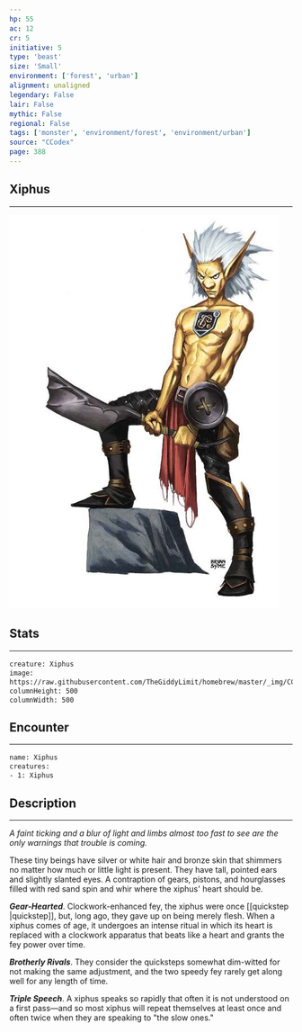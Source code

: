 ```yaml
---
hp: 55
ac: 12
cr: 5
initiative: 5
type: 'beast'    
size: 'Small'
environment: ['forest', 'urban']
alignment: unaligned
legendary: False
lair: False
mythic: False
regional: False
tags: ['monster', 'environment/forest', 'environment/urban']
source: "CCodex"
page: 388
---
```


## Xiphus
---

![|600](https://raw.githubusercontent.com/TheGiddyLimit/homebrew/master/_img/CCodex/Xiphus.jpg)

## Stats
---

```statblock
creature: Xiphus
image: https://raw.githubusercontent.com/TheGiddyLimit/homebrew/master/_img/CCodex/xiphus_token.png
columnHeight: 500
columnWidth: 500
```

## Encounter
---

```encounter-table
name: Xiphus
creatures:
- 1: Xiphus
```

## Description
---
_A faint ticking and a blur of light and limbs almost too fast to see are the only warnings that trouble is coming._

These tiny beings have silver or white hair and bronze skin that shimmers no matter how much or little light is present. They have tall, pointed ears and slightly slanted eyes. A contraption of gears, pistons, and hourglasses filled with red sand spin and whir where the xiphus' heart should be.

**_Gear-Hearted_**. Clockwork-enhanced fey, the xiphus were once [[quickstep \|quickstep]], but, long ago, they gave up on being merely flesh. When a xiphus comes of age, it undergoes an intense ritual in which its heart is replaced with a clockwork apparatus that beats like a heart and grants the fey power over time.

**_Brotherly Rivals_**. They consider the quicksteps somewhat dim-witted for not making the same adjustment, and the two speedy fey rarely get along well for any length of time.

**_Triple Speech_**. A xiphus speaks so rapidly that often it is not understood on a first pass—and so most xiphus will repeat themselves at least once and often twice when they are speaking to "the slow ones."






